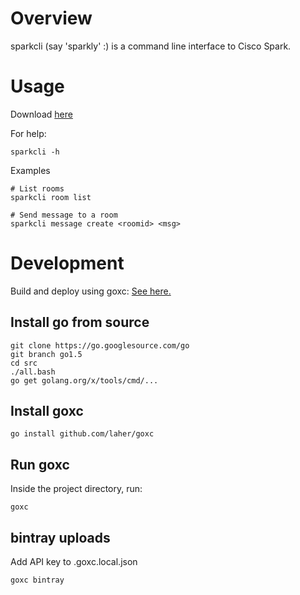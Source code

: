 # Overview

sparkcli (say 'sparkly' :) is a command line interface to Cisco Spark.

# Usage

Download [here](https://bintray.com/tdeckers/sparkcli/sparkcli#files)

For help:

    sparkcli -h

Examples

    # List rooms
    sparkcli room list
    
    # Send message to a room
    sparkcli message create <roomid> <msg>

# Development

Build and deploy using goxc: [See here.](https://github.com/laher/goxc/blob/master/README.md)

## Install go from source

    git clone https://go.googlesource.com/go
    git branch go1.5
    cd src
    ./all.bash 
    go get golang.org/x/tools/cmd/...

## Install goxc

    go install github.com/laher/goxc

## Run goxc

Inside the project directory, run:

    goxc

## bintray uploads

Add API key to .goxc.local.json

    goxc bintray
